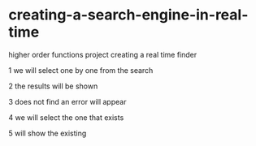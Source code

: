 # creating-a-search-engine-in-real-time
 higher order functions project creating a real time finder
 
1 we will select one by one from the search

2 the results will be shown

3 does not find an error will appear

4 we will select the one that exists

5 will show the existing


